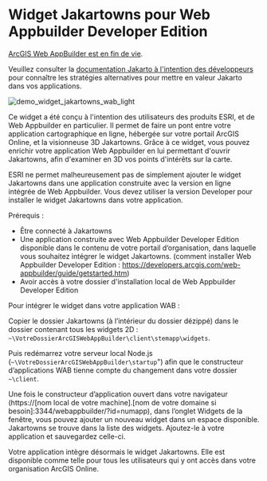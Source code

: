 # Widget Jakartowns pour Web Appbuilder Developer Edition

[ArcGIS Web AppBuilder est en fin de vie](https://www.esri.com/arcgis-blog/products/web-appbuilder/announcements/arcgis-web-appbuilder-roadmap-for-retirement/).

Veuillez consulter la [documentation Jakarto à l'intention des développeurs](https://docs.jakarto.com/guide-jakartowns/developpeurs/) pour connaître les stratégies alternatives pour mettre en valeur Jakarto dans vos applications.

![demo_widget_jakartowns_wab_light](https://user-images.githubusercontent.com/15694700/181111158-99e3a379-fbd9-4303-9d02-14ddbd0f3b43.gif)

Ce widget a été conçu à l'intention des utilisateurs des produits ESRI, et de Web Appbuilder en particulier. Il permet de faire un pont entre votre application cartographique en ligne, hébergée sur votre portail ArcGIS Online, et la visionneuse 3D Jakartowns. Grâce à ce widget, vous pouvez enrichir votre application Web Appbuilder en lui permettant d'ouvrir Jakartowns, afin d'examiner en 3D vos points d'intérêts sur la carte. 

ESRI ne permet malheureusement pas de simplement ajouter le widget Jakartowns dans une application construite avec la version en ligne intégrée de Web Appbuilder. Vous devez utiliser la version Developer pour installer le widget Jakartowns dans votre application.

Prérequis : 
- Être connecté à Jakartowns
- Une application construite avec Web Appbuilder Developer Edition disponible dans le contenu de votre portail d’organisation, dans laquelle vous souhaitez intégrer le widget Jakartowns. (comment installer Web Appbuilder Developer Edition : https://developers.arcgis.com/web-appbuilder/guide/getstarted.htm)
- Avoir accès à votre dossier d'installation local de Web Appbuilder Developer Edition 


Pour intégrer le widget dans votre application WAB : 

Copier le dossier Jakartowns (à l’intérieur du dossier dézippé) dans le dossier contenant tous les widgets 2D : `~\VotreDossierArcGISWebAppBuilder\client\stemapp\widgets`. 

Puis redémarrez votre serveur local Node.js (`~\VotreDossierArcGISWebAppBuilder\startup`") afin que le constructeur d’applications WAB tienne compte du changement dans votre dossier `~\client`. 

Une fois le constructeur d’application ouvert dans votre navigateur (https://[nom local de votre machine].[nom de votre domaine si besoin]:3344/webappbuilder/?id=numapp), dans l’onglet Widgets de la fenêtre, vous pouvez ajouter un nouveau widget dans un espace disponible. Jakartowns se trouve dans la liste des widgets. Ajoutez-le à votre application et sauvegardez celle-ci. 

Votre application intègre désormais le widget Jakartowns. Elle est disponible comme telle pour tous les utilisateurs qui y ont accès dans votre organisation ArcGIS Online.
